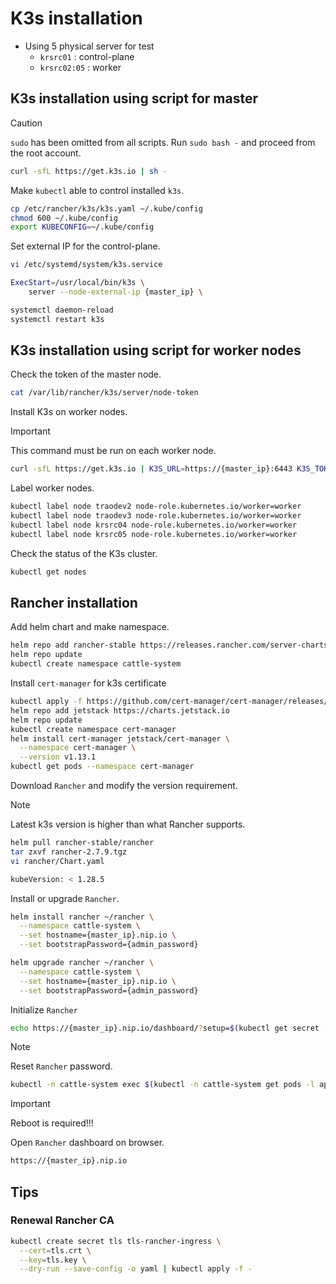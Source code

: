 # K3s installation

- Using 5 physical server for test
  - `krsrc01` :  control-plane
  - `krsrc02:05` :  worker

## K3s installation using script for master

> [!CAUTION]
> `sudo` has been omitted from all scripts. Run `sudo bash -` and proceed from the root account.

```bash
curl -sfL https://get.k3s.io | sh -
```

Make `kubectl` able to control installed `k3s`.

```bash
cp /etc/rancher/k3s/k3s.yaml ~/.kube/config
chmod 600 ~/.kube/config
export KUBECONFIG=~/.kube/config
```

Set external IP for the control-plane.

```bash
vi /etc/systemd/system/k3s.service

ExecStart=/usr/local/bin/k3s \
    server --node-external-ip {master_ip} \

systemctl daemon-reload
systemctl restart k3s
```

## K3s installation using script for worker nodes

Check the token of the master node.

```bash
cat /var/lib/rancher/k3s/server/node-token
```

Install K3s on worker nodes.

> [!IMPORTANT]
> This command must be run on each worker node.

```bash
curl -sfL https://get.k3s.io | K3S_URL=https://{master_ip}:6443 K3S_TOKEN={master_token} sh -
```

Label worker nodes.

```bash
kubectl label node traodev2 node-role.kubernetes.io/worker=worker
kubectl label node traodev3 node-role.kubernetes.io/worker=worker
kubectl label node krsrc04 node-role.kubernetes.io/worker=worker
kubectl label node krsrc05 node-role.kubernetes.io/worker=worker
```

Check the status of the K3s cluster.

```bash
kubectl get nodes
```

## Rancher installation

Add helm chart and make namespace.

```bash
helm repo add rancher-stable https://releases.rancher.com/server-charts/stable
helm repo update
kubectl create namespace cattle-system
```

Install `cert-manager` for k3s certificate

```bash
kubectl apply -f https://github.com/cert-manager/cert-manager/releases/download/v1.13.1/cert-manager.crds.yaml
helm repo add jetstack https://charts.jetstack.io
helm repo update
kubectl create namespace cert-manager
helm install cert-manager jetstack/cert-manager \
  --namespace cert-manager \
  --version v1.13.1
kubectl get pods --namespace cert-manager
```

Download `Rancher` and modify the version requirement.

> [!NOTE]
> Latest k3s version is higher than what Rancher supports.

```bash
helm pull rancher-stable/rancher
tar zxvf rancher-2.7.9.tgz
vi rancher/Chart.yaml

kubeVersion: < 1.28.5
```

Install or upgrade `Rancher`.

```bash
helm install rancher ~/rancher \
  --namespace cattle-system \
  --set hostname={master_ip}.nip.io \
  --set bootstrapPassword={admin_password}

helm upgrade rancher ~/rancher \
  --namespace cattle-system \
  --set hostname={master_ip}.nip.io \
  --set bootstrapPassword={admin_password}
```

Initialize `Rancher`

```bash
echo https://{master_ip}.nip.io/dashboard/?setup=$(kubectl get secret --namespace cattle-system bootstrap-secret -o go-template='{{.data.bootstrapPassword|base64decode}}')
```

> [!NOTE]
> Reset `Rancher` password.
> ```bash
> kubectl -n cattle-system exec $(kubectl -n cattle-system get pods -l app=rancher --no-headers | head -1 | awk '{ print $1 }') -c rancher -- reset-password
> ```

> [!IMPORTANT]
> Reboot is required!!!

Open `Rancher` dashboard on browser.

```bash
https://{master_ip}.nip.io
```

## Tips

### Renewal Rancher CA

```bash
kubectl create secret tls tls-rancher-ingress \
  --cert=tls.crt \
  --key=tls.key \
  --dry-run --save-config -o yaml | kubectl apply -f -
```


